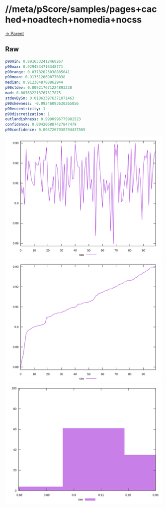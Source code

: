 
# //meta/pScore/samples/pages+cached+noadtech+nomedia+nocss

[→ Parent](../..)


## Raw


```yaml
p90min: 0.8916332412460267
p90max: 0.9294534716348771
p90range: 0.03782023038885041
p90mean: 0.9133120690776038
median: 0.9123848788862944
p90stdev: 0.009217671224893238
mad: 0.007632213767317875
stdevBySn: 0.010633976371071463
p90skewness: -0.09246093630265056
p90eccentricity: 1
p90discretization: 1
outlandishness: 0.9990996775981523
confidence: 0.004206887427847479
p90confidence: 0.0037267938794437565

```

![PLOT: raw-values](./raw/values.svg)![PLOT: raw-sorted](./raw/sorted.svg)![PLOT: raw-histogram](./raw/histogram.svg)